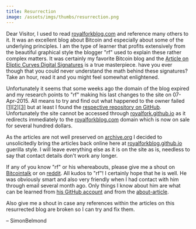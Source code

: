 ```yaml
---
title: Resurrection
image: /assets/imgs/thumbs/resurrection.png
---
```


Dear Visitor, I used to read [royalforkblog.com](http://www.royalforkblog.com) and reference many others to it. It was an excellent blog about Bitcoin and especially about some of the underlying principles. I am the type of learner that profits extensively from the beautiful graphical style the blogger "rf" used to explain these rather complex matters. It was certainly my favorite Bitcoin blog and the [Article on Eliptic Curves Digital Signatures](http://royalforkblog.github.io/2014/09/04/ecc/) is a true masterpiece. have you ever though that you could never understand the math behind these signatures? Take an hour, read it and you might feel somewhat enlightened.

Unfortunately it seems that some weeks ago the domain of the blog expired and my research points to "rf" making his last changes to the site on 07-Apr-2015. All means to try and find out what happened to the owner failed [[1]](https://www.reddit.com/r/Bitcoin/comments/3lg786/where_did_httproyalforkblogcom_go_best_bitcoin/)[[2]](https://bitcointalk.org/index.php?topic=1212432.msg12721787)[[3]](https://bitcointalk.org/index.php?topic=1148538.msg12722136#msg12722136) but at least I found the [respective repository on GitHub](https://github.com/royalfork/royalfork.github.io). Unfortunately the site cannot be accessed through [royalfork.github.io](http://royalfork.github.io) as it redirects immediately to the [royalforkblog.com](http://www.royalforkblog.com) domain which is now on sale for several hundred dollars.

As the articles are not well preserved on [archive.org](https://web.archive.org/web/20150214051116/http://www.royalforkblog.com/) I decided to unsolicitedly bring the articles back online here at [royalforkblog.github.io](http://royalforkblog.github.io) guerilla style. I will leave everything else as it is on the site as is, needless to say that contact details don't work any longer. 

If any of you know "rf" or his whereabouts, please give me a shout on [Bitcointalk](https://bitcointalk.org) or on [reddit](https://www.reddit.com/). All kudos to "rf"! I certainly hope that he is well. He was obviously smart and also very friendly when I had contact with him through email several month ago. Only things I know about him are what can be learned from [his GitHub account](https://github.com/royalfork) and from the [about-article](http://royalforkblog.github.io/2014/07/27/about/).

Also give me a shout in case any references within the articles on this resurrected blog are broken so I can try and fix them.

– SimonBelmond
